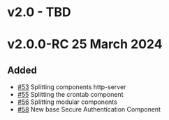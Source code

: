 # v2.0 - TBD

# v2.0.0-RC 25 March 2024

## Added

- [#53](https://github.com/mineadmin/components/pull/53) Splitting components http-server
- [#55](https://github.com/mineadmin/components/pull/55) Splitting the crontab component
- [#56](https://github.com/mineadmin/components/pull/56) Splitting modular components
- [#58](https://github.com/mineadmin/components/pull/58) New base Secure Authentication Component